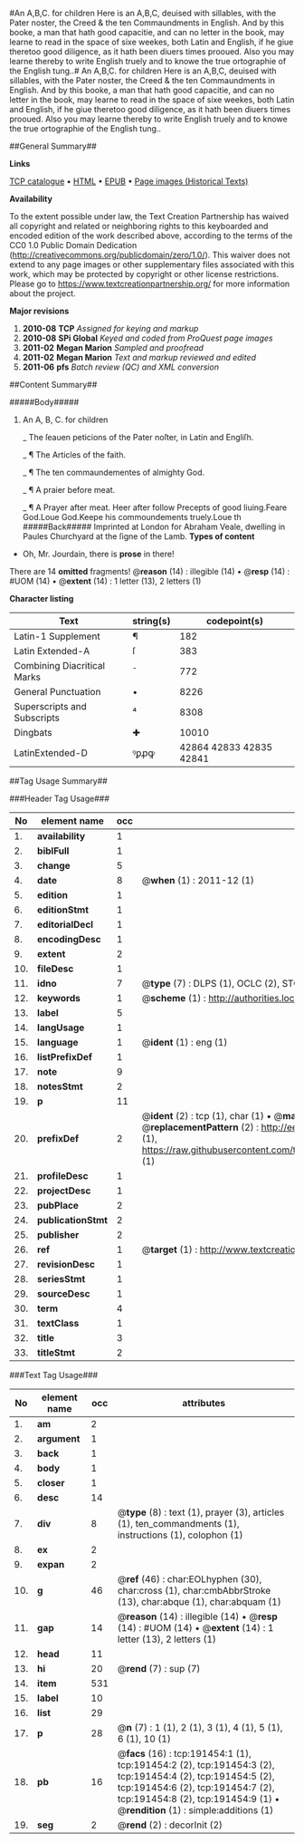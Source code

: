 #An A,B,C. for children Here is an A,B,C, deuised with sillables, with the Pater noster, the Creed & the ten Commaundments in English.  And by this booke, a man that hath good capacitie, and can no letter in the book, may learne to read in the space of sixe weekes, both Latin and English, if he giue theretoo good diligence, as it hath been diuers times prooued.  Also you may learne thereby to write English truely and to knowe the true ortographie of the English tung..#
An A,B,C. for children Here is an A,B,C, deuised with sillables, with the Pater noster, the Creed & the ten Commaundments in English.  And by this booke, a man that hath good capacitie, and can no letter in the book, may learne to read in the space of sixe weekes, both Latin and English, if he giue theretoo good diligence, as it hath been diuers times prooued.  Also you may learne thereby to write English truely and to knowe the true ortographie of the English tung..

##General Summary##

**Links**

[TCP catalogue](http://www.ota.ox.ac.uk/tcp/)  • 
[HTML](http://tei.it.ox.ac.uk/tcp/Texts-HTML/free/B07/B07107.html)  • 
[EPUB](http://tei.it.ox.ac.uk/tcp/Texts-EPUB/free/B07/B07107.epub) • 
[Page images (Historical Texts)](https://historicaltexts.jisc.ac.uk/eebo-166384129e)

**Availability**

To the extent possible under law, the Text Creation Partnership has waived all copyright and related or neighboring rights to this keyboarded and encoded edition of the work described above, according to the terms of the CC0 1.0 Public Domain Dedication (http://creativecommons.org/publicdomain/zero/1.0/). This waiver does not extend to any page images or other supplementary files associated with this work, which may be protected by copyright or other license restrictions. Please go to https://www.textcreationpartnership.org/ for more information about the project.

**Major revisions**

1. __2010-08__ __TCP__ *Assigned for keying and markup*
1. __2010-08__ __SPi Global__ *Keyed and coded from ProQuest page images*
1. __2011-02__ __Megan Marion__ *Sampled and proofread*
1. __2011-02__ __Megan Marion__ *Text and markup reviewed and edited*
1. __2011-06__ __pfs__ *Batch review (QC) and XML conversion*

##Content Summary##

#####Body#####

1. An A, B, C. for children

    _ The ſeauen peticions of the Pater noſter, in Latin and Engliſh.

    _ ¶ The Articles of the faith.

    _ ¶ The ten commaundementes of almighty God.

    _ ¶ A praier before meat.

    _ ¶ A Prayer after meat.
Heer after follow Precepts of good liuing.Feare God.Loue God.Keepe his commoundements truely.Loue th
#####Back#####
Imprinted at London for Abraham Veale, dwelling in Paules Churchyard at the ſigne of the Lamb.
**Types of content**

  * Oh, Mr. Jourdain, there is **prose** in there!

There are 14 **omitted** fragments! 
 @__reason__ (14) : illegible (14)  •  @__resp__ (14) : #UOM (14)  •  @__extent__ (14) : 1 letter (13), 2 letters (1)

**Character listing**


|Text|string(s)|codepoint(s)|
|---|---|---|
|Latin-1 Supplement|¶|182|
|Latin Extended-A|ſ|383|
|Combining             Diacritical Marks|̄|772|
|General Punctuation|•|8226|
|Superscripts             and Subscripts|⁴|8308|
|Dingbats|✚|10010|
|LatinExtended-D|ꝰꝑꝓꝙ|42864 42833 42835 42841|

##Tag Usage Summary##

###Header Tag Usage###

|No|element name|occ|attributes|
|---|---|---|---|
|1.|__availability__|1||
|2.|__biblFull__|1||
|3.|__change__|5||
|4.|__date__|8| @__when__ (1) : 2011-12 (1)|
|5.|__edition__|1||
|6.|__editionStmt__|1||
|7.|__editorialDecl__|1||
|8.|__encodingDesc__|1||
|9.|__extent__|2||
|10.|__fileDesc__|1||
|11.|__idno__|7| @__type__ (7) : DLPS (1), OCLC (2), STC (2), EEBO-CITATION (1), VID (1)|
|12.|__keywords__|1| @__scheme__ (1) : http://authorities.loc.gov/ (1)|
|13.|__label__|5||
|14.|__langUsage__|1||
|15.|__language__|1| @__ident__ (1) : eng (1)|
|16.|__listPrefixDef__|1||
|17.|__note__|9||
|18.|__notesStmt__|2||
|19.|__p__|11||
|20.|__prefixDef__|2| @__ident__ (2) : tcp (1), char (1)  •  @__matchPattern__ (2) : ([0-9\-]+):([0-9IVX]+) (1), (.+) (1)  •  @__replacementPattern__ (2) : http://eebo.chadwyck.com/downloadtiff?vid=$1&page=$2 (1), https://raw.githubusercontent.com/textcreationpartnership/Texts/master/tcpchars.xml#$1 (1)|
|21.|__profileDesc__|1||
|22.|__projectDesc__|1||
|23.|__pubPlace__|2||
|24.|__publicationStmt__|2||
|25.|__publisher__|2||
|26.|__ref__|1| @__target__ (1) : http://www.textcreationpartnership.org/docs/. (1)|
|27.|__revisionDesc__|1||
|28.|__seriesStmt__|1||
|29.|__sourceDesc__|1||
|30.|__term__|4||
|31.|__textClass__|1||
|32.|__title__|3||
|33.|__titleStmt__|2||


###Text Tag Usage###

|No|element name|occ|attributes|
|---|---|---|---|
|1.|__am__|2||
|2.|__argument__|1||
|3.|__back__|1||
|4.|__body__|1||
|5.|__closer__|1||
|6.|__desc__|14||
|7.|__div__|8| @__type__ (8) : text (1), prayer (3), articles (1), ten_commandments (1), instructions (1), colophon (1)|
|8.|__ex__|2||
|9.|__expan__|2||
|10.|__g__|46| @__ref__ (46) : char:EOLhyphen (30), char:cross (1), char:cmbAbbrStroke (13), char:abque (1), char:abquam (1)|
|11.|__gap__|14| @__reason__ (14) : illegible (14)  •  @__resp__ (14) : #UOM (14)  •  @__extent__ (14) : 1 letter (13), 2 letters (1)|
|12.|__head__|11||
|13.|__hi__|20| @__rend__ (7) : sup (7)|
|14.|__item__|531||
|15.|__label__|10||
|16.|__list__|29||
|17.|__p__|28| @__n__ (7) : 1 (1), 2 (1), 3 (1), 4 (1), 5 (1), 6 (1), 10 (1)|
|18.|__pb__|16| @__facs__ (16) : tcp:191454:1 (1), tcp:191454:2 (2), tcp:191454:3 (2), tcp:191454:4 (2), tcp:191454:5 (2), tcp:191454:6 (2), tcp:191454:7 (2), tcp:191454:8 (2), tcp:191454:9 (1)  •  @__rendition__ (1) : simple:additions (1)|
|19.|__seg__|2| @__rend__ (2) : decorInit (2)|
